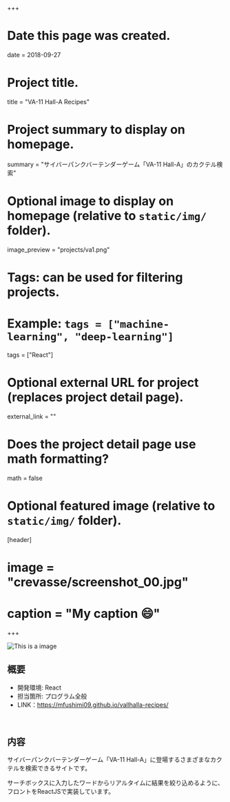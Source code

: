 +++
# Date this page was created.
date = 2018-09-27

# Project title.
title = "VA-11 Hall-A Recipes"

# Project summary to display on homepage.
summary = "サイバーパンクバーテンダーゲーム「VA-11 Hall-A」のカクテル検索" 

# Optional image to display on homepage (relative to `static/img/` folder).
image_preview = "projects/va1.png"

# Tags: can be used for filtering projects.
# Example: `tags = ["machine-learning", "deep-learning"]`
tags = ["React"]

# Optional external URL for project (replaces project detail page).
external_link = ""

# Does the project detail page use math formatting?
math = false

# Optional featured image (relative to `static/img/` folder).
[header]
# image = "crevasse/screenshot_00.jpg"
# caption = "My caption :smile:"

+++

![This is a image](../../img/projects/va1.png)

## 概要

- 開発環境: React
- 担当箇所: プログラム全般
- LINK：https://mfushimi09.github.io/vallhalla-recipes/

<br>

## 内容

サイバーパンクバーテンダーゲーム「VA-11 Hall-A」に登場するさまざまなカクテルを検索できるサイトです。

サーチボックスに入力したワードからリアルタイムに結果を絞り込めるように、フロントをReactJSで実装しています。